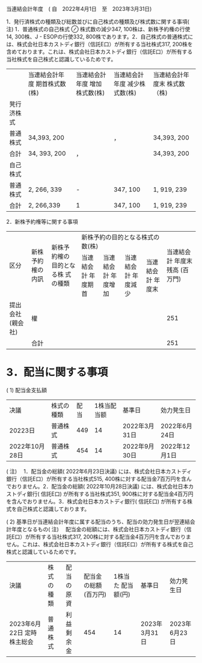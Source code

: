 当連結会計年度　( 自　2022年4月1日　至　2023年3月31日)  

1．発行済株式の種類及び総数並びに自己株式の種類及び株式数に関する事項( 注) 1．普通株式の自己株式 $\oslash$ 株式数の減少347, 100株は、新株予約権の行使14, 300株、J - ESOPの行使332, 800株であります。2．自己株式の普通株式には、株式会社日本カストディ銀行（信託E口）が所有する当社株式317, 200株を含めております。これは、株式会社日本カストディ銀行（信託E口）が所有する当社株式を自己株式と認識しているためです。  

<html><body><table><tr><td></td><td>当連結会計年度 期首株式数(株)</td><td>当連結会計年度 增加株式数(株)</td><td>当連結会計年度 减少株式数(株)</td><td>当連結会計年度末 株式数（株)</td></tr><tr><td>凳行济株式</td><td></td><td></td><td></td><td></td></tr><tr><td>普通株式</td><td>34,393, 200</td><td></td><td>，</td><td>34,393, 200</td></tr><tr><td>合計</td><td>34, 393, 200</td><td>，</td><td></td><td>34,393, 200</td></tr><tr><td>自己株式</td><td></td><td></td><td></td><td></td></tr><tr><td>普通株式</td><td>2, 266, 339</td><td>-</td><td>347, 100</td><td>1, 919, 239</td></tr><tr><td>合計</td><td>2, 266,339</td><td>1</td><td>347, 100</td><td>1, 919, 239</td></tr></table></body></html>  

2．新株予約権等に関する事項  

<html><body><table><tr><td rowspan="2">区分</td><td rowspan="2">新株予約榷の内訊</td><td rowspan="2">新株予約榷の 目的となる株 式の種類</td><td colspan="4">新株予約の目的となる株式の数(株)</td><td rowspan="2">当連結会計 年度末残高 (百万門)</td></tr><tr><td>当連結会計 年度期首</td><td>当連結会計 年度增加</td><td>当連結会計 年度減少</td><td>当連結会計 年度末</td></tr><tr><td>提出会社 (親会社)</td><td>權</td><td></td><td></td><td></td><td></td><td></td><td>251</td></tr><tr><td></td><td>合計</td><td></td><td></td><td></td><td></td><td></td><td>251</td></tr></table></body></html>  

# 3．配当に関する事項  

( 1) 配当金支払額  

<html><body><table><tr><td>决議</td><td>株式の種類</td><td>配当</td><td>1株当配当额</td><td>基準日</td><td>効力凳生日</td></tr><tr><td>20223日</td><td>普通株式</td><td>449</td><td>14</td><td>2022年3月31日</td><td>2022年6月24日</td></tr><tr><td>2022年10月28日</td><td>普通株式</td><td>454</td><td>14</td><td>2022年9月30日</td><td>2022年12月1日</td></tr></table></body></html>  

( 注) 　1．配当金の総額( 2022年6月23日決議) には、株式会社日本カストディ銀行（信託E口）が所有する当社株式515, 400株に対する配当金7百万円を含んでおりません。2．配当金の総額( 2022年10月28日決議) には、株式会社日本カストディ銀行( 信託E口) が所有する当社株式351, 900株に対する配当金4百万円を含んでおりません。3．株式会社日本カストディ銀行( 信託E口) が所有する株式を自己株式と認識しております。  

( 2) 基準日が当連結会計年度に属する配当のうち、配当の効力発生日が翌連結会計年度となるもの( 注) 　配当金の総額には、株式会社日本カストディ銀行（信託E口）が所有する当社株式317, 200株に対する配当金4百万円を含んでおりません。これは、株式会社日本カストディ銀行（信託E口）が所有する株式を自己株式と認識しているためです。  

<html><body><table><tr><td>決議</td><td>株式の種類</td><td>配当の原資</td><td>配当金の総額 (百万円)</td><td>1株当た 配当额(円)</td><td>基準日</td><td>効力凳生日</td></tr><tr><td>2023年6月22日 定時株主総会</td><td>普通株式</td><td>利益剩余金</td><td>454</td><td>14</td><td>2023年3月31日</td><td>2023年6月23日</td></tr></table></body></html>  